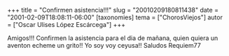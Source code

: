 +++
title = "Confirmen asistencia!!!"
slug = "20010209180811438"
date = "2001-02-09T18:08:11-06:00"
[taxonomies]
tema = ["ChorosViejos"]
autor = ["Oscar Ulises López Escárcega"]
+++

Amigos!!! Confirmen la asistencia para el dia de mañana, quien quiera un
aventon echeme un grito!! Yo soy voy ceyusa!!
Saludos Requiem77

